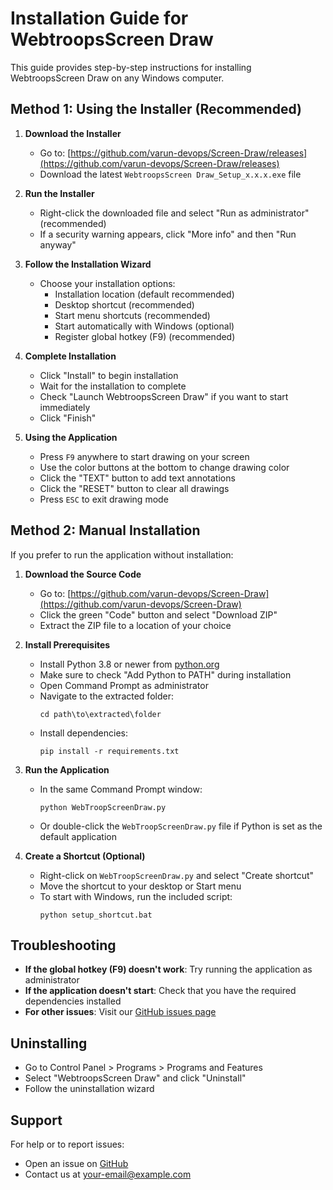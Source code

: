 # Installation Guide for WebtroopsScreen Draw

This guide provides step-by-step instructions for installing WebtroopsScreen Draw on any Windows computer.

## Method 1: Using the Installer (Recommended)

1. **Download the Installer**
   - Go to: [https://github.com/varun-devops/Screen-Draw/releases](https://github.com/varun-devops/Screen-Draw/releases)
   - Download the latest `WebtroopsScreen Draw_Setup_x.x.x.exe` file

2. **Run the Installer**
   - Right-click the downloaded file and select "Run as administrator" (recommended)
   - If a security warning appears, click "More info" and then "Run anyway"

3. **Follow the Installation Wizard**
   - Choose your installation options:
     - Installation location (default recommended)
     - Desktop shortcut (recommended)
     - Start menu shortcuts (recommended)
     - Start automatically with Windows (optional)
     - Register global hotkey (F9) (recommended)

4. **Complete Installation**
   - Click "Install" to begin installation
   - Wait for the installation to complete
   - Check "Launch WebtroopsScreen Draw" if you want to start immediately
   - Click "Finish"

5. **Using the Application**
   - Press `F9` anywhere to start drawing on your screen
   - Use the color buttons at the bottom to change drawing color
   - Click the "TEXT" button to add text annotations
   - Click the "RESET" button to clear all drawings
   - Press `ESC` to exit drawing mode

## Method 2: Manual Installation

If you prefer to run the application without installation:

1. **Download the Source Code**
   - Go to: [https://github.com/varun-devops/Screen-Draw](https://github.com/varun-devops/Screen-Draw)
   - Click the green "Code" button and select "Download ZIP"
   - Extract the ZIP file to a location of your choice

2. **Install Prerequisites**
   - Install Python 3.8 or newer from [python.org](https://www.python.org/downloads/)
   - Make sure to check "Add Python to PATH" during installation
   - Open Command Prompt as administrator
   - Navigate to the extracted folder:
     ```
     cd path\to\extracted\folder
     ```
   - Install dependencies:
     ```
     pip install -r requirements.txt
     ```

3. **Run the Application**
   - In the same Command Prompt window:
     ```
     python WebTroopScreenDraw.py
     ```
   - Or double-click the `WebTroopScreenDraw.py` file if Python is set as the default application

4. **Create a Shortcut (Optional)**
   - Right-click on `WebTroopScreenDraw.py` and select "Create shortcut"
   - Move the shortcut to your desktop or Start menu
   - To start with Windows, run the included script:
     ```
     python setup_shortcut.bat
     ```

## Troubleshooting

- **If the global hotkey (F9) doesn't work**: Try running the application as administrator
- **If the application doesn't start**: Check that you have the required dependencies installed
- **For other issues**: Visit our [GitHub issues page](https://github.com/varun-devops/Screen-Draw/issues)

## Uninstalling

- Go to Control Panel > Programs > Programs and Features
- Select "WebtroopsScreen Draw" and click "Uninstall"
- Follow the uninstallation wizard

## Support

For help or to report issues:
- Open an issue on [GitHub](https://github.com/varun-devops/Screen-Draw/issues)
- Contact us at your-email@example.com
